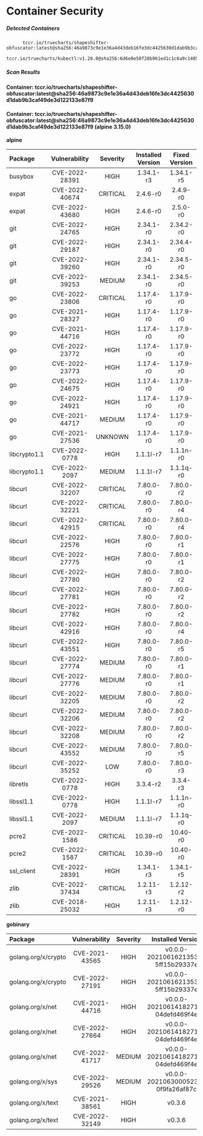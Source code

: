 # Container Security

##### Detected Containers

          tccr.io/truecharts/shapeshifter-obfuscator:latest@sha256:46a9873c9e1e36a4d43deb16fe3dc4425630d1dab9b3caf49de3d122133e87f9
          tccr.io/truecharts/kubectl:v1.26.0@sha256:6d6e0e50f28b961ed1c1c6a9c140553238641591fbdc9ac7c1a348636f78c552

##### Scan Results

**Container: tccr.io/truecharts/shapeshifter-obfuscator:latest@sha256:46a9873c9e1e36a4d43deb16fe3dc4425630d1dab9b3caf49de3d122133e87f9**

#### Container: tccr.io/truecharts/shapeshifter-obfuscator:latest@sha256:46a9873c9e1e36a4d43deb16fe3dc4425630d1dab9b3caf49de3d122133e87f9 (alpine 3.15.0)
    

**alpine**

      
| Package         |    Vulnerability   |   Severity  |  Installed Version | Fixed Version |
|:----------------|:------------------:|:-----------:|:------------------:|:-------------:|
| busybox         |    CVE-2022-28391   |   HIGH  |  1.34.1-r3 | 1.34.1-r5 |
| expat         |    CVE-2022-40674   |   CRITICAL  |  2.4.6-r0 | 2.4.9-r0 |
| expat         |    CVE-2022-43680   |   HIGH  |  2.4.6-r0 | 2.5.0-r0 |
| git         |    CVE-2022-24765   |   HIGH  |  2.34.1-r0 | 2.34.2-r0 |
| git         |    CVE-2022-29187   |   HIGH  |  2.34.1-r0 | 2.34.4-r0 |
| git         |    CVE-2022-39260   |   HIGH  |  2.34.1-r0 | 2.34.5-r0 |
| git         |    CVE-2022-39253   |   MEDIUM  |  2.34.1-r0 | 2.34.5-r0 |
| go         |    CVE-2022-23806   |   CRITICAL  |  1.17.4-r0 | 1.17.9-r0 |
| go         |    CVE-2021-28327   |   HIGH  |  1.17.4-r0 | 1.17.9-r0 |
| go         |    CVE-2021-44716   |   HIGH  |  1.17.4-r0 | 1.17.9-r0 |
| go         |    CVE-2022-23772   |   HIGH  |  1.17.4-r0 | 1.17.9-r0 |
| go         |    CVE-2022-23773   |   HIGH  |  1.17.4-r0 | 1.17.9-r0 |
| go         |    CVE-2022-24675   |   HIGH  |  1.17.4-r0 | 1.17.9-r0 |
| go         |    CVE-2022-24921   |   HIGH  |  1.17.4-r0 | 1.17.9-r0 |
| go         |    CVE-2021-44717   |   MEDIUM  |  1.17.4-r0 | 1.17.9-r0 |
| go         |    CVE-2021-27536   |   UNKNOWN  |  1.17.4-r0 | 1.17.9-r0 |
| libcrypto1.1         |    CVE-2022-0778   |   HIGH  |  1.1.1l-r7 | 1.1.1n-r0 |
| libcrypto1.1         |    CVE-2022-2097   |   MEDIUM  |  1.1.1l-r7 | 1.1.1q-r0 |
| libcurl         |    CVE-2022-32207   |   CRITICAL  |  7.80.0-r0 | 7.80.0-r2 |
| libcurl         |    CVE-2022-32221   |   CRITICAL  |  7.80.0-r0 | 7.80.0-r4 |
| libcurl         |    CVE-2022-42915   |   CRITICAL  |  7.80.0-r0 | 7.80.0-r4 |
| libcurl         |    CVE-2022-22576   |   HIGH  |  7.80.0-r0 | 7.80.0-r1 |
| libcurl         |    CVE-2022-27775   |   HIGH  |  7.80.0-r0 | 7.80.0-r1 |
| libcurl         |    CVE-2022-27780   |   HIGH  |  7.80.0-r0 | 7.80.0-r2 |
| libcurl         |    CVE-2022-27781   |   HIGH  |  7.80.0-r0 | 7.80.0-r2 |
| libcurl         |    CVE-2022-27782   |   HIGH  |  7.80.0-r0 | 7.80.0-r2 |
| libcurl         |    CVE-2022-42916   |   HIGH  |  7.80.0-r0 | 7.80.0-r4 |
| libcurl         |    CVE-2022-43551   |   HIGH  |  7.80.0-r0 | 7.80.0-r5 |
| libcurl         |    CVE-2022-27774   |   MEDIUM  |  7.80.0-r0 | 7.80.0-r1 |
| libcurl         |    CVE-2022-27776   |   MEDIUM  |  7.80.0-r0 | 7.80.0-r1 |
| libcurl         |    CVE-2022-32205   |   MEDIUM  |  7.80.0-r0 | 7.80.0-r2 |
| libcurl         |    CVE-2022-32206   |   MEDIUM  |  7.80.0-r0 | 7.80.0-r2 |
| libcurl         |    CVE-2022-32208   |   MEDIUM  |  7.80.0-r0 | 7.80.0-r2 |
| libcurl         |    CVE-2022-43552   |   MEDIUM  |  7.80.0-r0 | 7.80.0-r5 |
| libcurl         |    CVE-2022-35252   |   LOW  |  7.80.0-r0 | 7.80.0-r3 |
| libretls         |    CVE-2022-0778   |   HIGH  |  3.3.4-r2 | 3.3.4-r3 |
| libssl1.1         |    CVE-2022-0778   |   HIGH  |  1.1.1l-r7 | 1.1.1n-r0 |
| libssl1.1         |    CVE-2022-2097   |   MEDIUM  |  1.1.1l-r7 | 1.1.1q-r0 |
| pcre2         |    CVE-2022-1586   |   CRITICAL  |  10.39-r0 | 10.40-r0 |
| pcre2         |    CVE-2022-1587   |   CRITICAL  |  10.39-r0 | 10.40-r0 |
| ssl_client         |    CVE-2022-28391   |   HIGH  |  1.34.1-r3 | 1.34.1-r5 |
| zlib         |    CVE-2022-37434   |   CRITICAL  |  1.2.11-r3 | 1.2.12-r2 |
| zlib         |    CVE-2018-25032   |   HIGH  |  1.2.11-r3 | 1.2.12-r0 |

**gobinary**

      
| Package         |    Vulnerability   |   Severity  |  Installed Version | Fixed Version |
|:----------------|:------------------:|:-----------:|:------------------:|:-------------:|
| golang.org/x/crypto         |    CVE-2021-43565   |   HIGH  |  v0.0.0-20210616213533-5ff15b29337e | 0.0.0-20211202192323-5770296d904e |
| golang.org/x/crypto         |    CVE-2022-27191   |   HIGH  |  v0.0.0-20210616213533-5ff15b29337e | 0.0.0-20220314234659-1baeb1ce4c0b |
| golang.org/x/net         |    CVE-2021-44716   |   HIGH  |  v0.0.0-20210614182718-04defd469f4e | 0.0.0-20211209124913-491a49abca63 |
| golang.org/x/net         |    CVE-2022-27664   |   HIGH  |  v0.0.0-20210614182718-04defd469f4e | 0.0.0-20220906165146-f3363e06e74c |
| golang.org/x/net         |    CVE-2022-41717   |   MEDIUM  |  v0.0.0-20210614182718-04defd469f4e | 0.4.0 |
| golang.org/x/sys         |    CVE-2022-29526   |   MEDIUM  |  v0.0.0-20210630005230-0f9fa26af87c | 0.0.0-20220412211240-33da011f77ad |
| golang.org/x/text         |    CVE-2021-38561   |   HIGH  |  v0.3.6 | 0.3.7 |
| golang.org/x/text         |    CVE-2022-32149   |   HIGH  |  v0.3.6 | 0.3.8 |

